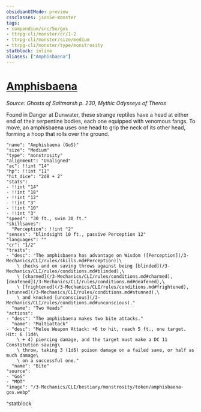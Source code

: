 ```yaml
---
obsidianUIMode: preview
cssclasses: json5e-monster
tags:
- compendium/src/5e/gos
- ttrpg-cli/monster/cr/1-2
- ttrpg-cli/monster/size/medium
- ttrpg-cli/monster/type/monstrosity
statblock: inline
aliases: ["Amphisbaena"]
---
```

# [Amphisbaena](3-Mechanics\CLI\bestiary\monstrosity/amphisbaena-gos.md)
*Source: Ghosts of Saltmarsh p. 230, Mythic Odysseys of Theros*  

Found in Danger at Dunwater, these strange reptiles have a head at either end of their serpentine bodies, each one equipped with venomous fangs. To move, an amphisbaena uses one head to grip the neck of its other head, forming a hoop that rolls over the ground.

```statblock
"name": "Amphisbaena (GoS)"
"size": "Medium"
"type": "monstrosity"
"alignment": "Unaligned"
"ac": !!int "14"
"hp": !!int "11"
"hit_dice": "2d8 + 2"
"stats":
- !!int "14"
- !!int "18"
- !!int "12"
- !!int "3"
- !!int "10"
- !!int "3"
"speed": "30 ft., swim 30 ft."
"skillsaves":
  "Perception": !!int "2"
"senses": "blindsight 10 ft., passive Perception 12"
"languages": ""
"cr": "1/2"
"traits":
- "desc": "The amphisbaena has advantage on Wisdom ([Perception](/3-Mechanics/CLI/rules/skills.md#Perception))\
    \ checks and on saving throws against being [blinded](/3-Mechanics/CLI/rules/conditions.md#blinded),\
    \ [charmed](/3-Mechanics/CLI/rules/conditions.md#charmed), [deafened](/3-Mechanics/CLI/rules/conditions.md#deafened),\
    \ [frightened](/3-Mechanics/CLI/rules/conditions.md#frightened), [stunned](/3-Mechanics/CLI/rules/conditions.md#stunned),\
    \ and knocked [unconscious](/3-Mechanics/CLI/rules/conditions.md#unconscious)."
  "name": "Two Heads"
"actions":
- "desc": "The amphisbaena makes two bite attacks."
  "name": "Multiattack"
- "desc": "Melee Weapon Attack: +6 to hit, reach 5 ft., one target. Hit: 6 (1d4\
    \ + 4) piercing damage, and the target must make a DC 11 Constitution saving\
    \ throw, taking 3 (1d6) poison damage on a failed save, or half as much damage\
    \ on a successful one."
  "name": "Bite"
"source":
- "GoS"
- "MOT"
"image": "/3-Mechanics/CLI/bestiary/monstrosity/token/amphisbaena-gos.webp"
```
^statblock